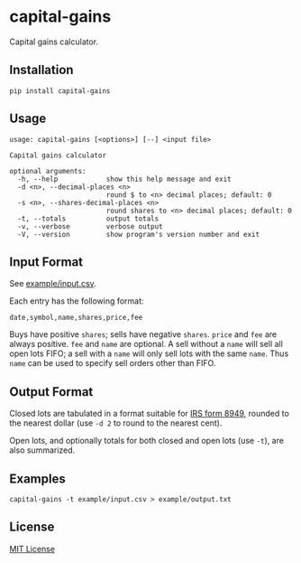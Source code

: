 # capital-gains

Capital gains calculator.

## Installation

    pip install capital-gains

## Usage

```
usage: capital-gains [<options>] [--] <input file>

Capital gains calculator

optional arguments:
  -h, --help            show this help message and exit
  -d <n>, --decimal-places <n>
                        round $ to <n> decimal places; default: 0
  -s <n>, --shares-decimal-places <n>
                        round shares to <n> decimal places; default: 0
  -t, --totals          output totals
  -v, --verbose         verbose output
  -V, --version         show program's version number and exit
```

## Input Format

See [example/input.csv](example/input.csv).

Each entry has the following format:

    date,symbol,name,shares,price,fee

Buys have positive `shares`; sells have negative `shares`. `price` and `fee` are
always positive. `fee` and `name` are optional. A sell without a `name` will
sell all open lots FIFO; a sell with a `name` will only sell lots with the same
`name`. Thus `name` can be used to specify sell orders other than FIFO.

## Output Format

Closed lots are tabulated in a format suitable for [IRS form
8949](https://www.irs.gov/pub/irs-pdf/f8949.pdf), rounded to the nearest dollar
(use `-d 2` to round to the nearest cent).

Open lots, and optionally totals for both closed and open lots (use `-t`), are
also summarized.

## Examples

    capital-gains -t example/input.csv > example/output.txt

## License

[MIT License](LICENSE.txt)
